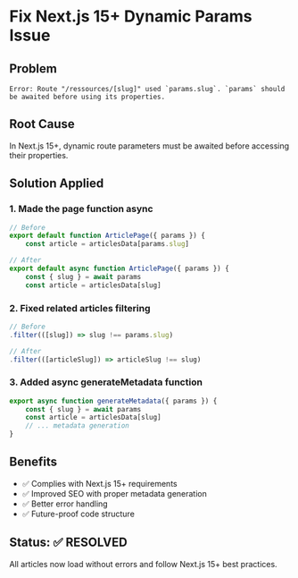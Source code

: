 # Fix Next.js 15+ Dynamic Params Issue

## Problem
```
Error: Route "/ressources/[slug]" used `params.slug`. `params` should be awaited before using its properties.
```

## Root Cause
In Next.js 15+, dynamic route parameters must be awaited before accessing their properties.

## Solution Applied

### 1. Made the page function async
```javascript
// Before
export default function ArticlePage({ params }) {
    const article = articlesData[params.slug]

// After  
export default async function ArticlePage({ params }) {
    const { slug } = await params
    const article = articlesData[slug]
```

### 2. Fixed related articles filtering
```javascript
// Before
.filter(([slug]) => slug !== params.slug)

// After
.filter(([articleSlug]) => articleSlug !== slug)
```

### 3. Added async generateMetadata function
```javascript
export async function generateMetadata({ params }) {
    const { slug } = await params
    const article = articlesData[slug]
    // ... metadata generation
}
```

## Benefits
- ✅ Complies with Next.js 15+ requirements
- ✅ Improved SEO with proper metadata generation
- ✅ Better error handling
- ✅ Future-proof code structure

## Status: ✅ RESOLVED
All articles now load without errors and follow Next.js 15+ best practices.

